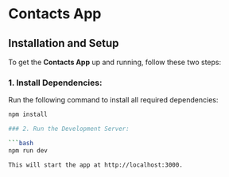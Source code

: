 
# Contacts App

## Installation and Setup

To get the **Contacts App** up and running, follow these two steps:

### 1. Install Dependencies:
Run the following command to install all required dependencies:

```bash
npm install

### 2. Run the Development Server:

```bash
npm run dev

This will start the app at http://localhost:3000.



